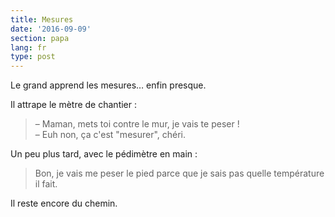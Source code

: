 ```yaml
---
title: Mesures
date: '2016-09-09'
section: papa
lang: fr
type: post
---
```


Le grand apprend les mesures… enfin presque.

<!-- more -->

Il attrape le mètre de chantier : 

> – Maman, mets toi contre le mur, je vais te peser !  
> – Euh non, ça c'est "mesurer", chéri.

Un peu plus tard, avec le pédimètre en main : 

> Bon, je vais me peser le pied parce que je sais pas quelle température il fait.

Il reste encore du chemin.